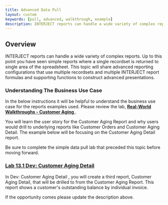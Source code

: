 ```yaml
---
title: Advanced Data Pull
layout: custom
keywords: [pull, advanced, walkthrough, example]
description: INTERJECT reports can handle a wide variety of complex reports. Up to this point you have seen simple reports where a single recordset is returned to single area of the spreadsheet. This topic will share advanced reporting configurations that use multiple recordsets and multiple INTERJECT report formulas and supporting functions to construct advanced presentations. 
---
```


##  Overview 

INTERJECT reports can handle a wide variety of complex reports. Up to this point you have seen simple reports where a single recordset is returned to single area of the spreadsheet. This topic will share advanced reporting configurations that use multiple recordsets and multiple INTERJECT report formulas and supporting functions to construct advanced presentations. 

###  Understanding The Business Use Case 

In the below instructions it will be helpful to understand the business use case for the reports examples used. Please review the lab, [ **Real-World Walkthroughs - Customer Aging** ](/wAbout/Customer-Aging_128091294.html) . 

You will learn the user story for the Customer Aging Report and why users would drill to underlying reports like Customer Orders and Customer Aging Detail. The example below will be focusing on the Customer Aging Detail report. 

Be sure to complete the simple data pull lab that preceded this topic before moving forward. 

###  [ Lab 13.1 Dev: Customer Aging Detail ](wGetStarted/L-Dev-CustomerAgingDetail_324435969.html)

In Dev: Customer Aging Detail , you will create a third report, Customer Aging Detail, that will be drilled to from the Customer Aging Report. This report shows a customer's outstanding balance by individual invoice. 

If the opportunity comes please update the description above. 
